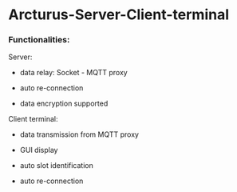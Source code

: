 # Arcturus-Server-Client-terminal

### Functionalities:

Server:

- data relay: Socket - MQTT proxy

- auto re-connection

- data encryption supported


Client terminal:

- data transmission from MQTT proxy

- GUI display

- auto slot identification

- auto re-connection
